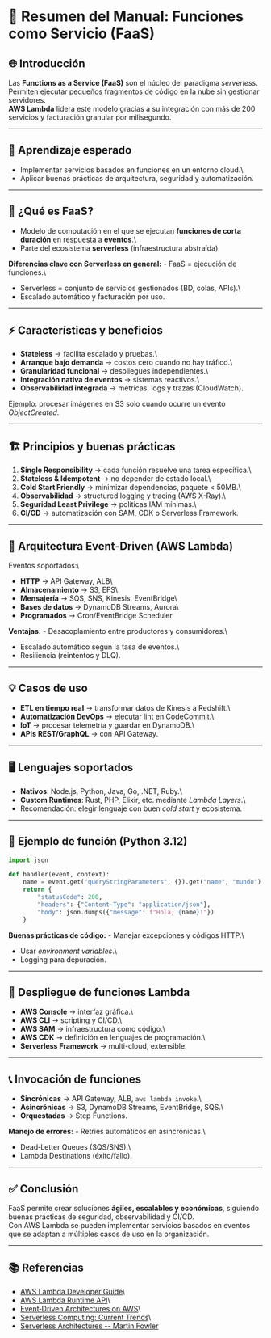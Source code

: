# 📘 Resumen del Manual: Funciones como Servicio (FaaS)

## 🌐 Introducción

Las **Functions as a Service (FaaS)** son el núcleo del paradigma
*serverless*.\
Permiten ejecutar pequeños fragmentos de código en la nube sin gestionar
servidores.\
**AWS Lambda** lidera este modelo gracias a su integración con más de
200 servicios y facturación granular por milisegundo.

------------------------------------------------------------------------

## 🎯 Aprendizaje esperado

-   Implementar servicios basados en funciones en un entorno cloud.\
-   Aplicar buenas prácticas de arquitectura, seguridad y
    automatización.

------------------------------------------------------------------------

## 🔎 ¿Qué es FaaS?

-   Modelo de computación en el que se ejecutan **funciones de corta
    duración** en respuesta a **eventos**.\
-   Parte del ecosistema **serverless** (infraestructura abstraída).

**Diferencias clave con Serverless en general:** - FaaS = ejecución de
funciones.\
- Serverless = conjunto de servicios gestionados (BD, colas, APIs).\
- Escalado automático y facturación por uso.

------------------------------------------------------------------------

## ⚡ Características y beneficios

-   **Stateless** → facilita escalado y pruebas.\
-   **Arranque bajo demanda** → costos cero cuando no hay tráfico.\
-   **Granularidad funcional** → despliegues independientes.\
-   **Integración nativa de eventos** → sistemas reactivos.\
-   **Observabilidad integrada** → métricas, logs y trazas (CloudWatch).

Ejemplo: procesar imágenes en S3 solo cuando ocurre un evento
*ObjectCreated*.

------------------------------------------------------------------------

## 🏗️ Principios y buenas prácticas

1.  **Single Responsibility** → cada función resuelve una tarea
    específica.\
2.  **Stateless & Idempotent** → no depender de estado local.\
3.  **Cold Start Friendly** → minimizar dependencias, paquete \< 50MB.\
4.  **Observabilidad** → structured logging y tracing (AWS X-Ray).\
5.  **Seguridad Least Privilege** → políticas IAM mínimas.\
6.  **CI/CD** → automatización con SAM, CDK o Serverless Framework.

------------------------------------------------------------------------

## 📡 Arquitectura Event‑Driven (AWS Lambda)

Eventos soportados:\
- **HTTP** → API Gateway, ALB\
- **Almacenamiento** → S3, EFS\
- **Mensajería** → SQS, SNS, Kinesis, EventBridge\
- **Bases de datos** → DynamoDB Streams, Aurora\
- **Programados** → Cron/EventBridge Scheduler

**Ventajas:** - Desacoplamiento entre productores y consumidores.\
- Escalado automático según la tasa de eventos.\
- Resiliencia (reintentos y DLQ).

------------------------------------------------------------------------

## 💡 Casos de uso

-   **ETL en tiempo real** → transformar datos de Kinesis a Redshift.\
-   **Automatización DevOps** → ejecutar lint en CodeCommit.\
-   **IoT** → procesar telemetría y guardar en DynamoDB.\
-   **APIs REST/GraphQL** → con API Gateway.

------------------------------------------------------------------------

## 🖥️ Lenguajes soportados

-   **Nativos**: Node.js, Python, Java, Go, .NET, Ruby.\
-   **Custom Runtimes**: Rust, PHP, Elixir, etc. mediante *Lambda
    Layers*.\
-   Recomendación: elegir lenguaje con buen *cold start* y ecosistema.

------------------------------------------------------------------------

## 📝 Ejemplo de función (Python 3.12)

``` python
import json

def handler(event, context):
    name = event.get("queryStringParameters", {}).get("name", "mundo")
    return {
        "statusCode": 200,
        "headers": {"Content-Type": "application/json"},
        "body": json.dumps({"message": f"Hola, {name}!"})
    }
```

**Buenas prácticas de código:** - Manejar excepciones y códigos HTTP.\
- Usar *environment variables*.\
- Logging para depuración.

------------------------------------------------------------------------

## 🚀 Despliegue de funciones Lambda

-   **AWS Console** → interfaz gráfica.\
-   **AWS CLI** → scripting y CI/CD.\
-   **AWS SAM** → infraestructura como código.\
-   **AWS CDK** → definición en lenguajes de programación.\
-   **Serverless Framework** → multi-cloud, extensible.

------------------------------------------------------------------------

## 📞 Invocación de funciones

-   **Sincrónicas** → API Gateway, ALB, `aws lambda invoke`.\
-   **Asincrónicas** → S3, DynamoDB Streams, EventBridge, SQS.\
-   **Orquestadas** → Step Functions.

**Manejo de errores:** - Retries automáticos en asincrónicas.\
- Dead‑Letter Queues (SQS/SNS).\
- Lambda Destinations (éxito/fallo).

------------------------------------------------------------------------

## ✅ Conclusión

FaaS permite crear soluciones **ágiles, escalables y económicas**,
siguiendo buenas prácticas de seguridad, observabilidad y CI/CD.\
Con AWS Lambda se pueden implementar servicios basados en eventos que se
adaptan a múltiples casos de uso en la organización.

------------------------------------------------------------------------

## 📚 Referencias

-   [AWS Lambda Developer
    Guide](https://docs.aws.amazon.com/lambda/latest/dg/welcome.html)\
-   [AWS Lambda Runtime
    API](https://docs.aws.amazon.com/lambda/latest/dg/runtimes-api.html)\
-   [Event‑Driven Architectures on
    AWS](https://d1.awsstatic.com/whitepapers/serverless-event-driven-architectures.pdf)\
-   [Serverless Computing: Current
    Trends](https://arxiv.org/abs/1904.03424)\
-   [Serverless Architectures -- Martin
    Fowler](https://martinfowler.com/articles/serverless.html)
